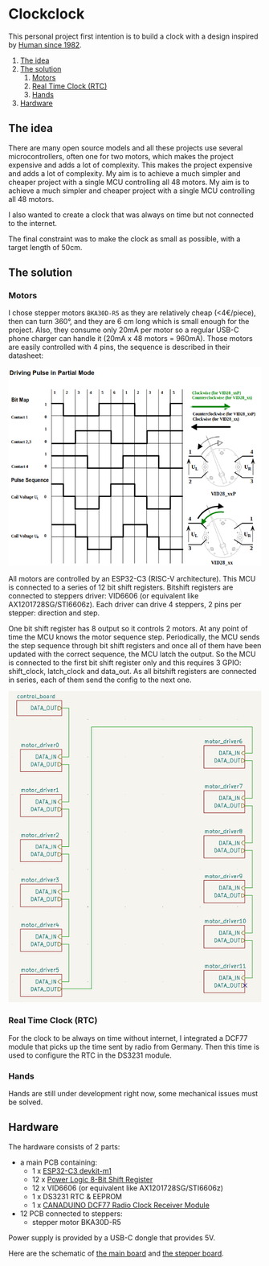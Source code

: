 # Clockclock

This personal project first intention is to build a clock with a design inspired
by [Human since 1982](https://www.humanssince1982.com/).

1. [The idea](#the-idea)
2. [The solution](#the-solution)
    1. [Motors](#motors)
    2. [Real Time Clock (RTC)](#real-time-clock-rtc)
    3. [Hands](#hands)
3. [Hardware](#hardware)

## The idea

There are many open source models and all these projects use several microcontrollers, often one for two motors, which
makes the project expensive and adds a lot of complexity.
This makes the project expensive and adds a lot of complexity. My aim is to achieve a much simpler and cheaper project
with a single MCU controlling all 48 motors.
My aim is to achieve a much simpler and cheaper project with a single MCU controlling all 48 motors.

I also wanted to create a clock that was always on time but not connected to the internet.

The final constraint was to make the clock as small as possible, with a target length of 50cm.

## The solution

### Motors

I chose stepper motors `BKA30D-R5` as they are relatively cheap (<4€/piece), then can turn 360°, and they are 6 cm long
which is small enough for the project. Also, they consume only 20mA per motor so a regular USB-C phone charger can
handle it (20mA x 48 motors = 960mA). Those motors are easily controlled with 4 pins, the sequence is described in their
datasheet:

![Driving pulse in partial mode](img/BKA30D-R5_sequence.png)

All motors are controlled by an ESP32-C3 (RISC-V architecture). This MCU is connected to a series of 12 bit shift
registers. Bitshift registers are connected to steppers driver: VID6606 (or equivalent like AX1201728SG/STI6606z). Each
driver can drive 4 steppers, 2 pins per stepper: direction and step.

One bit shift register has 8 output so it controls 2 motors. At any point of time the MCU knows the motor sequence step.
Periodically, the MCU sends the step sequence through bit shift registers and once all of them have been updated with
the correct sequence, the MCU latch the output. So the MCU is connected to the first bit shift register only and this
requires 3 GPIO: shift_clock, latch_clock and data_out. As all bitshift registers are connected in series, each of them
send the config to the next one.

![data flow](img/high-level-schematic.png)

### Real Time Clock (RTC)

For the clock to be always on time without internet, I integrated a DCF77 module that picks up the time sent by radio
from Germany. Then this time is used to configure the RTC in the DS3231 module.

### Hands

Hands are still under development right now, some mechanical issues must be solved.

## Hardware

The hardware consists of 2 parts:

- a main PCB containing:
    - 1 x [ESP32-C3 devkit-m1](https://docs.espressif.com/projects/esp-dev-kits/en/latest/esp32c3/esp32-c3-devkitm-1/index.html)
    - 12 x [Power Logic 8-Bit Shift Register](https://www.ti.com/lit/ds/symlink/tpic6c595.pdf)
    - 12 x VID6606 (or equivalent like AX1201728SG/STI6606z)
    - 1 x DS3231 RTC & EEPROM
    - 1
      x [CANADUINO DCF77 Radio Clock Receiver Module](https://universal-solder.ca/docs/CANADUINO_Atomic_Clock_Receiver_Kit_V2.pdf)
- 12 PCB connected to steppers:
    - stepper motor BKA30D-R5

Power supply is provided by a USB-C dongle that provides 5V.

Here are the schematic of [the main board](elec/clockclock_main/output/clockclock_main.pdf)
and [the stepper board](elec/clokclock_stepper/output/clokclock_stepper.pdf).
